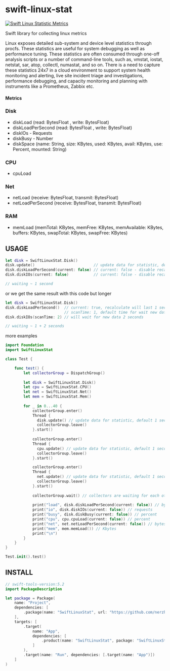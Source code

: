 # swift-linux-stat


[![Swift Linux Statistic Metrics](https://img.shields.io/badge/Swift-Linux-orange)](https://swift.org/server/)

Swift library for collecting linux metrics 

Linux exposes detailed sub-system and device level statistics through procfs. These statistics are useful for system debugging as well as performance tuning. These statistics are often consumed through one-off analysis scripts or a number of command-line tools, such as, vmstat, iostat, netstat, sar, atop, collectl, numastat, and so on. There is a need to capture these statistics 24x7 in a cloud environment to support system health monitoring and alerting, live site incident triage and investigations, performance debugging, and capacity monitoring and planning with instruments like a Prometheus, Zabbix etc.


#### Metrics


### Disk
- diskLoad (read: BytesFloat , write: BytesFloat) 
- diskLoadPerSecond (read: BytesFloat , write: BytesFloat)
- diskIOs - Requests 
- diskBusy - Number
- diskSpace (name: String, size: KBytes, used: KBytes, avail: KBytes, use: Percent, mounted: String)


### CPU
- cpuLoad


### Net
- netLoad (receive: BytesFloat, transmit: BytesFloat)
- netLoadPerSecond (receive: BytesFloat, transmit: BytesFloat)


### RAM
- memLoad (memTotal: KBytes, memFree: KBytes, memAvailable: KBytes, buffers: KBytes, swapTotal: KBytes, swapFree: KBytes)


## USAGE

```swift
let disk = SwiftLinuxStat.Disk()
disk.update()                          // update data for statistic, default scanTime: 1 second
disk.diskLoadPerSecond(current: false) // current: false - disable recalculate data for statistic
disk.diskIOs(current: false)           // current: false - disable recalculate data for statistic

// waiting ~ 1 second
```
or we get the same result with this code but longer 

```swift
let disk = SwiftLinuxStat.Disk()
disk.diskLoadPerSecond()  // current: true, recalculate will last 1 second
                          // scanTime: 1, default time for wait new data
disk.diskIOs(scanTime: 2) // will wait for new data 2 seconds

// waiting ~ 1 + 2 seconds
```


more examples

```swift
import Foundation
import SwiftLinuxStat

class Test {

    func test() {
        let collectorGroup = DispatchGroup()
        
        let disk = SwiftLinuxStat.Disk()
        let cpu = SwiftLinuxStat.CPU()
        let net = SwiftLinuxStat.Net()
        let mem = SwiftLinuxStat.Mem()
        
        for _ in 0...40 {
            collectorGroup.enter()
            Thread {
              disk.update() // update data for statistic, default 1 second
              collectorGroup.leave()
            }.start()
            
            collectorGroup.enter()
            Thread {
              cpu.update() // update data for statistic, default 1 second
              collectorGroup.leave()
            }.start()

            collectorGroup.enter()
            Thread {
              net.update() // update data for statistic, default 1 second
              collectorGroup.leave()
            }.start()
            
            collectorGroup.wait() // collectors are waiting for each other ~ 1 second
            
            print("load", disk.diskLoadPerSecond(current: false)) // bytes
            print("io", disk.diskIOs(current: false)) // requests
            print("busy", disk.diskBusy(current: false)) // percent
            print("cpu", cpu.cpuLoad(current: false)) // percent
            print("net", net.netLoadPerSecond(current: false)) // bytes 
            print("mem", mem.memLoad()) // Kbytes
            print("\n")
        }
    }
}

Test.init().test()

```

## INSTALL

```swift
// swift-tools-version:5.2
import PackageDescription

let package = Package(
    name: "Project",
    dependencies: [
        .package(name: "SwiftLinuxStat", url: "https://github.com/nerzh/SwiftLinuxStat.git", .upToNextMajor(from: "0.3.1")),
    ],
    targets: [
        .target(
            name: "App",
            dependencies: [
                .product(name: "SwiftLinuxStat", package: "SwiftLinuxStat"),
            ]
        ),
        .target(name: "Run", dependencies: [.target(name: "App")])
    ]
)
```
